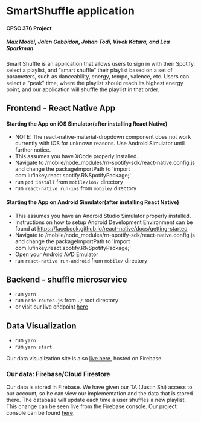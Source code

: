 # SmartShuffle application
#### CPSC 376 Project 
#####  Max Model, Jalen Gabbidon, Johan Todi, Vivek Katara, and Lea Sparkman 

Smart Shuffle is an application that allows users to sign in with their Spotify, select a playlist, and "smart shuffle" their playlist based on a set of parameters, such as danceability, energy, tempo, valence, etc. Users can select a "peak" time, where the playlist should reach its highest energy point, and our application will shuffle the playlist in that order. 

## Frontend - React Native App 

#### Starting the App on iOS Simulator(after installing React Native) 
* NOTE: The react-native-material-dropdown component does not work currently with iOS for unknown reasons. Use Android Simulator until further notice.
* This assumes you have XCode properly installed.
* Navigate to /mobile/node_modules/rn-spotify-sdk/react-native.config.js and
change the packageImportPath to 'import com.lufinkey.react.spotify.RNSpotifyPackage;'
* run `pod install` from `mobile/ios/` directory 
* run `react-native run-ios` from `mobile/` directory

#### Starting the App on Android Simulator(after installing React Native) 
* This assumes you have an Android Studio Simulator properly installed.
* Instructions on how to setup Android Development Environment can be found at https://facebook.github.io/react-native/docs/getting-started
* Navigate to /mobile/node_modules/rn-spotify-sdk/react-native.config.js and
change the packageImportPath to 'import com.lufinkey.react.spotify.RNSpotifyPackage;'
* Open your Android AVD Emulator
* run `react-native run-android` from `mobile/` directory

## Backend - shuffle microservice 
* run `yarn`
* run `node routes.js` from `./` root directory 
* or visit our live endpoint [here](https://frightful-barrow-37052.herokuapp.com/)

## Data Visualization 
* run `yarn` 
* run `yarn start`

Our data visualization site is also [live here](https://smartshuffle.web.app/), hosted on Firebase. 

### Our data: Firebase/Cloud Firestore 

Our data is stored in Firebase. We have given our TA (Justin Shi) access to our account, so he can view our implementation and the data that is stored there. The database will update each time a user shuffles a new playlist. This change can be seen live from the Firebase console. Our project console can be found [here](https://console.firebase.google.com/u/0/project/smartshuffle/database/firestore). 


